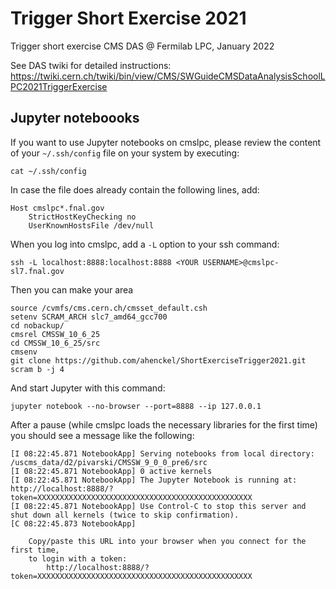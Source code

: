 # Trigger Short Exercise 2021
Trigger short exercise CMS DAS @ Fermilab LPC, January 2022

See DAS twiki for detailed instructions:
https://twiki.cern.ch/twiki/bin/view/CMS/SWGuideCMSDataAnalysisSchoolLPC2021TriggerExercise

## Jupyter noteboooks

If you want to use Jupyter notebooks on cmslpc, please review the content of your `~/.ssh/config` file on your system by executing:

    cat ~/.ssh/config

In case the file does already contain the following lines, add:

    Host cmslpc*.fnal.gov
        StrictHostKeyChecking no
        UserKnownHostsFile /dev/null

When you log into cmslpc, add a `-L` option to your ssh command:

    ssh -L localhost:8888:localhost:8888 <YOUR USERNAME>@cmslpc-sl7.fnal.gov

Then you can make your area

```    
source /cvmfs/cms.cern.ch/cmsset_default.csh
setenv SCRAM_ARCH slc7_amd64_gcc700
cd nobackup/
cmsrel CMSSW_10_6_25
cd CMSSW_10_6_25/src
cmsenv
git clone https://github.com/ahenckel/ShortExerciseTrigger2021.git
scram b -j 4
```

And start Jupyter with this command:

    jupyter notebook --no-browser --port=8888 --ip 127.0.0.1

After a pause (while cmslpc loads the necessary libraries for the first time) you should see a message like the following:

    [I 08:22:45.871 NotebookApp] Serving notebooks from local directory: /uscms_data/d2/pivarski/CMSSW_9_0_0_pre6/src
    [I 08:22:45.871 NotebookApp] 0 active kernels 
    [I 08:22:45.871 NotebookApp] The Jupyter Notebook is running at: http://localhost:8888/?token=XXXXXXXXXXXXXXXXXXXXXXXXXXXXXXXXXXXXXXXXXXXXXXXX
    [I 08:22:45.871 NotebookApp] Use Control-C to stop this server and shut down all kernels (twice to skip confirmation).
    [C 08:22:45.873 NotebookApp] 
        
        Copy/paste this URL into your browser when you connect for the first time,
        to login with a token:
            http://localhost:8888/?token=XXXXXXXXXXXXXXXXXXXXXXXXXXXXXXXXXXXXXXXXXXXXXXXX
